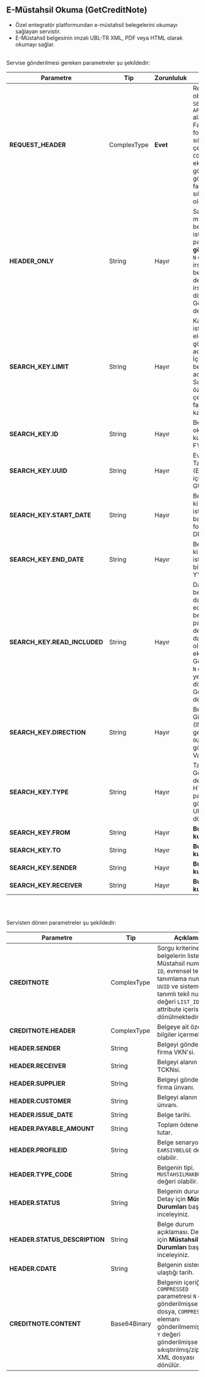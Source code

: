 ## E-Müstahsil Okuma (GetCreditNote)
* Özel entegratör platformundan e-müstahsil belegelerini okumayı sağlayan servistir.
* E-Müstahsil belgesinin imzalı UBL-TR XML, PDF veya HTML olarak okumayı sağlar.

<br>
Servise gönderilmesi gereken parametreler şu şekildedir:

Parametre | Tip         | Zorunluluk  | Açıklama
--------- | ----------- | ----------- | -----------
**REQUEST_HEADER** | ComplexType | **Evet** | Request Header objesi içerisinde `SESSION_ID` ve `APPLICATION_NAME` alanı zorunludur. Faturaları XML formatında sıkıştırılmadan çekmek için mutlaka `COMPRESSED` elemanı eklenmeli ve `N` değeri gönderilmelidir. Eğer gönderilmezse faturalar sıkıştırılmış/ziplenmiş olarak dönülecektir. | Y/N
**HEADER_ONLY** | String  | Hayır | Sadece özet değerler mi yoksa içerik ile beraber mi okunmak istenildiğini belirleyen parametredir. Eleman **gönderilmezse** veya `N` değeri gönderilirse irsaliyeler XML ile beraber dönülür. `Y` değeri gönderilirse irsaliyelerin özeti dönülür.  Gönderilebilecek değerler: Y/N
**SEARCH_KEY.LIMIT** | String  | Hayır | Kaç kayıt okunmak istendiği. Eğer eleman gönderilmezse 10 adet kayıt dönülür. İçerikleri (XML) ile beraber en fazla 100 adet kayıt dönülür. Sadece özet/başlıklarını çekildiğinde ise en fazla 25.000 adet kayıt dönülür.
**SEARCH_KEY.ID** | String  | Hayır | Belge numarası ile okumak için kullanılabilir. örnek: FYA2018000000001
**SEARCH_KEY.UUID** | String  | Hayır | Evrensel Tekil Tanımlama Numarası (ETTN) ile okumak için kullanılabilir.  GUID formatında
**SEARCH_KEY.START_DATE** | String  | Hayır | Belirli tarih aralığında ki belgeleri çekmek istendiğinde dönem başlangıç tarihi. format: YYYY-MM-DD
**SEARCH_KEY.END_DATE** | String  | Hayır | Belirli tarih aralığında ki belgeleri çekmek istendiğinde dönem bitiş tarihi format: YYYY-MM-DD
**SEARCH_KEY.READ_INCLUDED** | String  | Hayır | Daha önce okunmuş belgeleri dönüşe dahil edilip edilmeyeceğini belirleyen parametredir. `Y` değeri gönderilirse daha önce okunmuş olsa bile yanıta eklenir. Gönderilmezse veya `N` gönderilirse sadece yeni gelen belgeler dönülür. Gönderilebilecek değerler: Y/N
**SEARCH_KEY.DIRECTION** | String  | Hayır | Belge yönü. Giden(OUT), Gelen (IN). Müstahsil için gelen olmadığı için `OUT` değeri gönderilebilir. Varsayılan değer `OUT`.
**SEARCH_KEY.TYPE** | String  | Hayır | Talep edilen format. Gönderilebilecek değerler: XML, PDF, HTML. Eğer parametre gönderilmezse imzalı UBL-TR XML dosyası dönülecektir.
**SEARCH_KEY.FROM** | String  | Hayır | **Bu serviste kullanılmaz.**
**SEARCH_KEY.TO** | String  | Hayır | **Bu serviste kullanılmaz.**
**SEARCH_KEY.SENDER** | String  | Hayır | **Bu serviste kullanılmaz.**
**SEARCH_KEY.RECEIVER** | String  | Hayır | **Bu serviste kullanılmaz.**
<br><br>

Servisten dönen parametreler şu şekildedir:

Parametre | Tip        | Açıklama
--------- | ----------- | -----------
**CREDITNOTE** | ComplexType | Sorgu kriterine uyan belgelerin listesi. Müstahsil numarası `ID`, evrensel tekil tanımlama numarası  `UUID` ve sisteminde tanımlı tekil numara değeri  `LIST_ID` attribute içerisinde dönülmektedir.
**CREDITNOTE.HEADER** | ComplexType | Belgeye ait özet bilgiler içermektedir.
**HEADER.SENDER** | String |  Belgeyi gönderen firma VKN'si.
**HEADER.RECEIVER** | String | Belgeyi alanın TCKNsi.
**HEADER.SUPPLIER** | String | Belgeyi gönderen firma ünvanı.
**HEADER.CUSTOMER** | String | Belgeyi alanın ünvanı.
**HEADER.ISSUE_DATE** | String | Belge tarihi.
**HEADER.PAYABLE_AMOUNT** | String | Toplam ödenecek tutar.
**HEADER.PROFILEID** | String | Belge senaryosu. `EARSIVBELGE` değeri olabilir.
**HEADER.TYPE_CODE** | String | Belgenin tipi. `MUSTAHSILMAKBUZ` değeri olabilir.
**HEADER.STATUS** | String | Belgenin durumu. Detay için **Müstahsil Durumları** başlığını inceleyiniz.
**HEADER.STATUS_DESCRIPTION** | String | Belge durum açıklaması. Detay için **Müstahsil Durumları** başlığını inceleyiniz.
**HEADER.CDATE** | String | Belgenin sisteme ulaştığı tarih.
**CREDITNOTE.CONTENT** | Base64Binary | Belgenin içeriği. Eğer `COMPRESSED` parametresi `N` olarak gönderilmişse XML dosya, `COMPRESSED` elemanı gönderilmemiş veya `Y` değeri gönderilmişse sıkıştırılmış/ziplenmiş XML dosyası dönülür.
